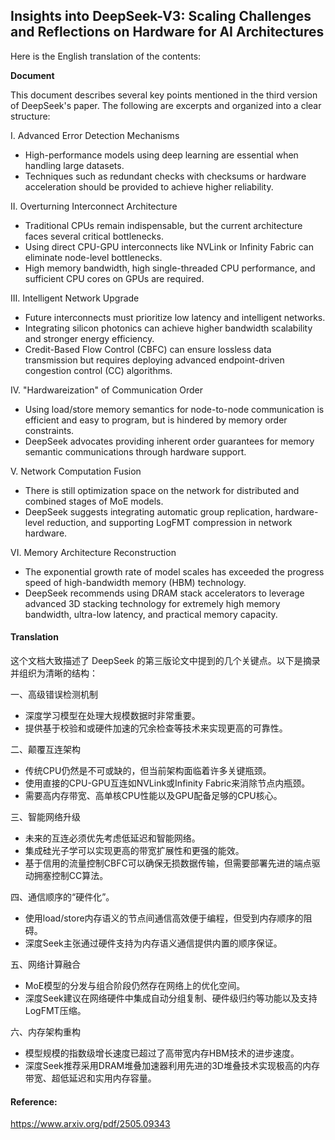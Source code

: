 ## Insights into DeepSeek-V3: Scaling Challenges and Reflections on Hardware for AI Architectures

Here is the English translation of the contents:

**Document**

This document describes several key points mentioned in the third version of DeepSeek's paper. The following are excerpts and organized into a clear structure:

I. Advanced Error Detection Mechanisms

*   High-performance models using deep learning are essential when handling large datasets.
*   Techniques such as redundant checks with checksums or hardware acceleration should be provided to achieve higher reliability.

II. Overturning Interconnect Architecture

*   Traditional CPUs remain indispensable, but the current architecture faces several critical bottlenecks.
*   Using direct CPU-GPU interconnects like NVLink or Infinity Fabric can eliminate node-level bottlenecks.
*   High memory bandwidth, high single-threaded CPU performance, and sufficient CPU cores on GPUs are required.

III. Intelligent Network Upgrade

*   Future interconnects must prioritize low latency and intelligent networks.
*   Integrating silicon photonics can achieve higher bandwidth scalability and stronger energy efficiency.
*   Credit-Based Flow Control (CBFC) can ensure lossless data transmission but requires deploying advanced endpoint-driven congestion control (CC) algorithms.

IV. "Hardwareization" of Communication Order

*   Using load/store memory semantics for node-to-node communication is efficient and easy to program, but is hindered by memory order constraints.
*   DeepSeek advocates providing inherent order guarantees for memory semantic communications through hardware support.

V. Network Computation Fusion

*   There is still optimization space on the network for distributed and combined stages of MoE models.
*   DeepSeek suggests integrating automatic group replication, hardware-level reduction, and supporting LogFMT compression in network hardware.

VI. Memory Architecture Reconstruction

*   The exponential growth rate of model scales has exceeded the progress speed of high-bandwidth memory (HBM) technology.
*   DeepSeek recommends using DRAM stack accelerators to leverage advanced 3D stacking technology for extremely high memory bandwidth, ultra-low latency, and practical memory capacity.

#### Translation 

这个文档大致描述了 DeepSeek 的第三版论文中提到的几个关键点。以下是摘录并组织为清晰的结构：

一、高级错误检测机制

*   深度学习模型在处理大规模数据时非常重要。
*   提供基于校验和或硬件加速的冗余检查等技术来实现更高的可靠性。

二、颠覆互连架构

*   传统CPU仍然是不可或缺的，但当前架构面临着许多关键瓶颈。
*   使用直接的CPU-GPU互连如NVLink或Infinity Fabric来消除节点内瓶颈。
*   需要高内存带宽、高单核CPU性能以及GPU配备足够的CPU核心。

三、智能网络升级

*   未来的互连必须优先考虑低延迟和智能网络。
*   集成硅光子学可以实现更高的带宽扩展性和更强的能效。
*   基于信用的流量控制CBFC可以确保无损数据传输，但需要部署先进的端点驱动拥塞控制CC算法。

四、通信顺序的“硬件化”。

*   使用load/store内存语义的节点间通信高效便于编程，但受到内存顺序的阻碍。
*   深度Seek主张通过硬件支持为内存语义通信提供内置的顺序保证。

五、网络计算融合

*   MoE模型的分发与组合阶段仍然存在网络上的优化空间。
*   深度Seek建议在网络硬件中集成自动分组复制、硬件级归约等功能以及支持LogFMT压缩。

六、内存架构重构

*   模型规模的指数级增长速度已超过了高带宽内存HBM技术的进步速度。
*   深度Seek推荐采用DRAM堆叠加速器利用先进的3D堆叠技术实现极高的内存带宽、超低延迟和实用内存容量。

#### Reference: 

https://www.arxiv.org/pdf/2505.09343